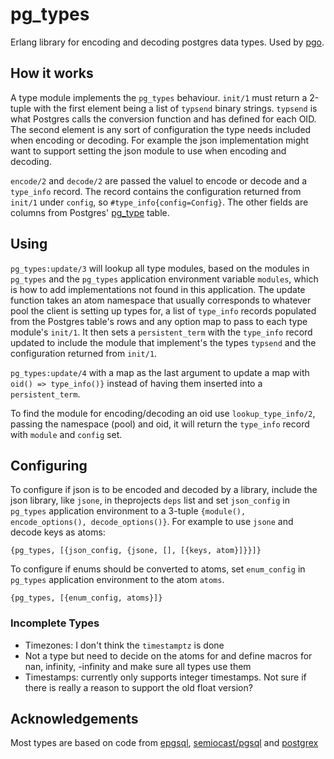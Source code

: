 pg_types
=====

Erlang library for encoding and decoding postgres data types. Used by [pgo](https://github.com/erleans/pgo).

## How it works

A type module implements the `pg_types` behaviour. `init/1` must return a 2-tuple with the first element being a list of `typsend` binary strings. `typsend` is what Postgres calls the conversion function and has defined for each OID. The second element is any sort of configuration the type needs included when encoding or decoding. For example the json implementation might want to support setting the json module to use when encoding and decoding.

`encode/2` and `decode/2` are passed the valuel to encode or decode and a `type_info` record. The record contains the configuration returned from `init/1` under `config`, so `#type_info{config=Config}`. The other fields are columns from Postgres' [pg_type](https://www.postgresql.org/docs/9.2/catalog-pg-type.html) table.

## Using

`pg_types:update/3` will lookup all type modules, based on the modules in `pg_types` and the `pg_types` application environment variable `modules`, which is how to add implementations not found in this application. The update function takes an atom namespace that usually corresponds to whatever pool the client is setting up types for, a list of `type_info` records populated from the Postgres table's rows and any option map to pass to each type module's `init/1`. It then sets a `persistent_term` with the `type_info` record updated to include the module that implement's the types `typsend` and the configuration returned from `init/1`.

`pg_types:update/4` with a map as the last argument to update a map with `oid() => type_info()}` instead of having them inserted into a `persistent_term`.

To find the module for encoding/decoding an oid use `lookup_type_info/2`, passing the namespace (pool) and oid, it will return the `type_info` record with `module` and `config` set.

## Configuring

To configure if json is to be encoded and decoded by a library, include the json library, like `jsone`, in theprojects `deps` list and set `json_config` in `pg_types` application environment to a 3-tuple `{module(), encode_options(), decode_options()}`. For example to use `jsone` and decode keys as atoms:

`{pg_types, [{json_config, {jsone, [], [{keys, atom}]}}]}`

To configure if enums should be converted to atoms, set `enum_config` in `pg_types` application environment to the atom `atoms`.

`{pg_types, [{enum_config, atoms}]}`

### Incomplete Types

* Timezones: I don't think the `timestamptz` is done
* Not a type but need to decide on the atoms for and define macros for nan, infinity, -infinity and make sure all types use them
* Timestamps: currently only supports integer timestamps. Not sure if there is really a reason to support the old float version?

## Acknowledgements

Most types are based on code from [epgsql](https://github.com/epgsql/epgsql), [semiocast/pgsql](https://github.com/semiocast/pgsql) and [postgrex](https://github.com/elixir-ecto/postgrex)
